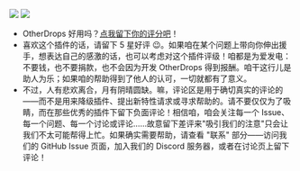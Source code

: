 ![](https://i.imgur.com/VqAub2V.png)
![](https://i.imgur.com/HuFKHJR.png?1)

- OtherDrops 好用吗？[点我留下你的评分吧](https://www.spigotmc.org/resources/51793/rate?rating=5)！
- 喜欢这个插件的话，请留下 5 星好评 😉。如果咱在某个问题上带向你伸出援手，想表达自己的感激的话，也可以考虑对这个插件评级！咱都是为爱发电：不要钱，也不要捐款，也不会因为开发 OtherDrops 得到报酬。咱干这行儿是助人为乐；如果咱的帮助得到了他人的认可，一切就都有了意义。
- 不过，人有悲欢离合，月有阴晴圆缺。嘛，评论区是用于确切真实的评论的——而不是用来降级插件、提出新特性请求或寻求帮助的。请不要仅仅为了吸睛，而在那些优秀的插件下留下负面评论！相信咱，咱会关注每一个 Issue、每一个问题、每一个讨论或评论……故意留下差评来"吸引我们的注意"只会让我们不太可能帮得上忙。如果确实需要帮助，请查看 "联系" 部分——访问我们的 GitHub Issue 页面，加入我们的 Discord 服务器，或者在讨论页上留下评论！
